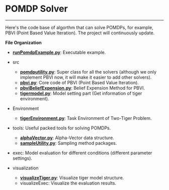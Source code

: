 # POMDP Solver

***

Here's the code base of algorthm that can solve POMDPs, for example, PBVI (Point Based Value Iteration). The project will continuously update.

**File Organization**

* [**runPomdpExample.py**](https://github.com/Tinky2013/POMDP-Solver/blob/master/runPomdpExample.py): Executable example.

* src
  * [**pomdputility.py**](https://github.com/Tinky2013/POMDP-Solver/blob/master/src/pomdputility.py): Super class for all the solvers (although we only implement PBVI now, it will make it easier to add other solvers).
  * [**pbvi.py**](https://github.com/Tinky2013/POMDP-Solver/blob/master/src/pbvi.py): Core code of PBVI (Point Based Value Iteration).
  * [**pbviBeliefExpension.py**](https://github.com/Tinky2013/POMDP-Solver/blob/master/src/pbviBeliefExpansion.py): Belief Expension Method for PBVI.
  * [**tigermodel.py**](https://github.com/Tinky2013/POMDP-Solver/blob/master/src/tigermodel.py): Model setting part (Get information of tiger environment).

* Environment
  * [**tigerEnvironment.py**](https://github.com/Tinky2013/POMDP-Solver/blob/master/Environment/tigerEnvironment.py): Task Environment of Two-Tiger Problem.
  
* tools: Useful packed tools for solving POMDPs.
  * [**alphaVector.py**](https://github.com/Tinky2013/POMDP-Solver/blob/master/tools/alphaVector.py): Alpha-Vector data structure.
  * [**sampleUtility.py**](https://github.com/Tinky2013/POMDP-Solver/blob/master/tools/sampleUtility.py): Sampling method packages.

* exec: Model evaluation for different conditions (different parameter settings).

* visualization
  * [**visualizeTiger.py**](https://github.com/Tinky2013/POMDP-Solver/blob/master/visualization/visualizeTiger.py): Visualize tiger model structure.
  * visualizeExec: Visualize the evaluation results.
